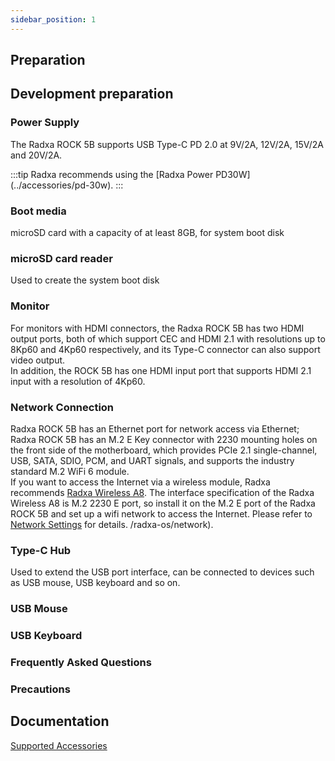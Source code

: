 ```yaml
---
sidebar_position: 1
---
```


## Preparation

## Development preparation

### Power Supply

The Radxa ROCK 5B supports USB Type-C PD 2.0 at 9V/2A, 12V/2A, 15V/2A and 20V/2A.

:::tip
Radxa recommends using the [Radxa Power PD30W] (../accessories/pd-30w).
:::

### Boot media

microSD card with a capacity of at least 8GB, for system boot disk

### microSD card reader

Used to create the system boot disk

### Monitor

For monitors with HDMI connectors, the Radxa ROCK 5B has two HDMI output ports, both of which support CEC and HDMI 2.1 with resolutions up to 8Kp60 and 4Kp60 respectively, and its Type-C connector can also support video output.  
In addition, the ROCK 5B has one HDMI input port that supports HDMI 2.1 input with a resolution of 4Kp60.

### Network Connection

Radxa ROCK 5B has an Ethernet port for network access via Ethernet; Radxa ROCK 5B has an M.2 E Key connector with 2230 mounting holes on the front side of the motherboard, which provides PCIe 2.1 single-channel, USB, SATA, SDIO, PCM, and UART signals, and supports the industry standard M.2 WiFi 6 module.  
If you want to access the Internet via a wireless module, Radxa recommends [Radxa Wireless A8](/accessories/wireless-a8). The interface specification of the Radxa Wireless A8 is M.2 2230 E port, so install it on the M.2 E port of the Radxa ROCK 5B and set up a wifi network to access the Internet. Please refer to [Network Settings](...) for details. /radxa-os/network).

### Type-C Hub

Used to extend the USB port interface, can be connected to devices such as USB mouse, USB keyboard and so on.

### USB Mouse

### USB Keyboard

### Frequently Asked Questions

### Precautions

## Documentation

[Supported Accessories](../accessories)
